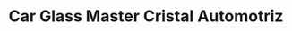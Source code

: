 ---
title: "Car Glass Master Cristal Automotriz"
url: /jilotepec/car-glass-master-cristal-automotriz/
shop: reparación de automóviles
---